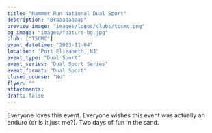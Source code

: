 ```yaml
---
title: "Hammer Run National Dual Sport"
description: "Braaaaaaaap"
preview_image: "images/logos/clubs/tcsmc.png"
bg_image: "images/feature-bg.jpg"
club: ["TSCMC"]
event_datetime: "2023-11-04"
location: "Port Elizabeth, NJ"
event_type: "Dual Sport"
event_series: "Dual Sport Series"
event_format: "Dual Sport"
closed_course: "No"
flyer: ""
attachments:
draft: false
---
```


Everyone loves this event. Everyone wishes this event was actually an enduro (or is it just me?). Two days of fun in the sand.